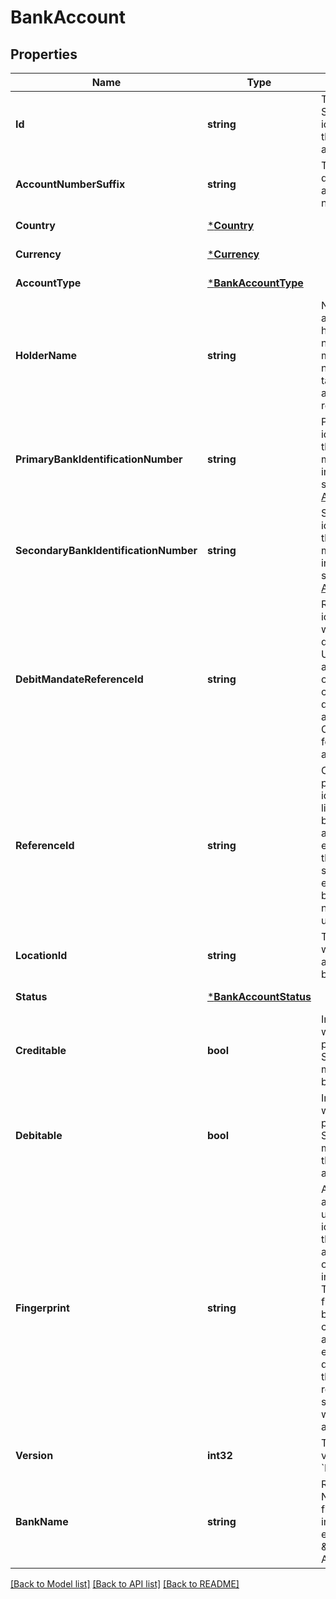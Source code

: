 # BankAccount

## Properties
Name | Type | Description | Notes
------------ | ------------- | ------------- | -------------
**Id** | **string** | The unique, Square-issued identifier for the bank account. | [default to null]
**AccountNumberSuffix** | **string** | The last few digits of the account number. | [default to null]
**Country** | [***Country**](Country.md) |  | [default to null]
**Currency** | [***Currency**](Currency.md) |  | [default to null]
**AccountType** | [***BankAccountType**](BankAccountType.md) |  | [default to null]
**HolderName** | **string** | Name of the account holder. This name must match the name  on the targeted bank account record. | [default to null]
**PrimaryBankIdentificationNumber** | **string** | Primary identifier for the bank. For more information, see  [Bank Accounts API](https://developer.squareup.com/docs/docs/bank-accounts-api). | [default to null]
**SecondaryBankIdentificationNumber** | **string** | Secondary identifier for the bank. For more information, see  [Bank Accounts API](https://developer.squareup.com/docs/docs/bank-accounts-api). | [optional] [default to null]
**DebitMandateReferenceId** | **string** | Reference identifier that will be displayed to UK bank account owners when collecting direct debit authorization. Only required for UK bank accounts. | [optional] [default to null]
**ReferenceId** | **string** | Client-provided identifier for linking the banking account to an entity in a third-party system (for example, a bank account number or a user identifier). | [optional] [default to null]
**LocationId** | **string** | The location to which the bank account belongs. | [optional] [default to null]
**Status** | [***BankAccountStatus**](BankAccountStatus.md) |  | [default to null]
**Creditable** | **bool** | Indicates whether it is possible for Square to send money to this bank account. | [default to null]
**Debitable** | **bool** | Indicates whether it is possible for Square to take money from this  bank account. | [default to null]
**Fingerprint** | **string** | A Square-assigned, unique identifier for the bank account based on the account information. The account fingerprint can be used to compare account entries and determine if the they represent the same real-world bank account. | [optional] [default to null]
**Version** | **int32** | The current version of the &#x60;BankAccount&#x60;. | [optional] [default to null]
**BankName** | **string** | Read only. Name of actual financial institution.  For example \&quot;Bank of America\&quot;. | [optional] [default to null]

[[Back to Model list]](../README.md#documentation-for-models) [[Back to API list]](../README.md#documentation-for-api-endpoints) [[Back to README]](../README.md)


